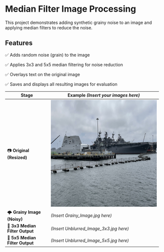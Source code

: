 # Median Filter Image Processing
This project demonstrates adding synthetic grainy noise to an image and applying median filters to reduce the noise.

## Features

✅ Adds random noise (grain) to the image

✅ Applies 3x3 and 5x5 median filtering for noise reduction

✅ Overlays text on the original image

✅ Saves and displays all resulting images for evaluation



| Stage                           | Example *(Insert your images here)*       |
| ------------------------------- | ----------------------------------------- |
| 📷 **Original (Resized)**       | *<img src="https://github.com/Hghn02/Grainy-Image-Debrlurring/blob/main/IMG_2279.jpg" alt="Screenshot Placeholder" width="500" height="350">*                 |
| 🌩️ **Grainy Image (Noisy)**    | *(Insert Grainy\_Image.jpg here)*         |
| 🔲 **3x3 Median Filter Output** | *(Insert Unblurred\_Image\_3x3.jpg here)* |
| 🔳 **5x5 Median Filter Output** | *(Insert Unblurred\_Image\_5x5.jpg here)* |
